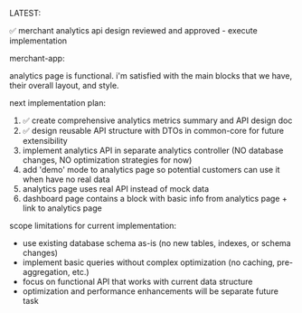


LATEST:

✅ merchant analytics api design reviewed and approved - execute implementation

merchant-app:

analytics page is functional.
i'm satisfied with the main blocks that we have, their overall layout, and style.

next implementation plan:

1. ✅ create comprehensive analytics metrics summary and API design doc 
2. ✅ design reusable API structure with DTOs in common-core for future extensibility
3. implement analytics API in separate analytics controller (NO database changes, NO optimization strategies for now)
4. add 'demo' mode to analytics page so potential customers can use it when have no real data 
5. analytics page uses real API instead of mock data
6. dashboard page contains a block with basic info from analytics page + link to analytics page

scope limitations for current implementation:
- use existing database schema as-is (no new tables, indexes, or schema changes)
- implement basic queries without complex optimization (no caching, pre-aggregation, etc.)
- focus on functional API that works with current data structure
- optimization and performance enhancements will be separate future task
